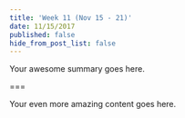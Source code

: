```yaml
---
title: 'Week 11 (Nov 15 - 21)'
date: 11/15/2017
published: false
hide_from_post_list: false
---
```


Your awesome summary goes here.

===

Your even more amazing content goes here.
